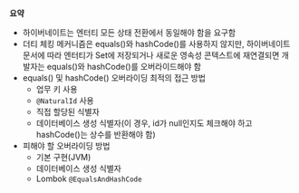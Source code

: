 **요약**
- 하이버네이트는 엔터티 모든 상태 전환에서 동일해야 함을 요구함
- 더티 체킹 메커니즘은 equals()와 hashCode()를 사용하지 않지만, 하이버네이트 문서에 따라 엔터티가 Set에 저장되거나 새로운 영속성 콘텍스트에 재연결되면 개발자는 equals()와 hashCode()를 오버라이드해야 함
- equals() 및 hashCode() 오버라이딩 최적의 접근 방법
  - 업무 키 사용
  - `@NaturalId` 사용
  - 직접 할당된 식별자
  - 데이터베이스 생성 식별자(이 경우, id가 null인지도 체크해야 하고 hashCode()는 상수를 반환해야 함)
- 피해야 할 오버라이딩 방법
  - 기본 구현(JVM)
  - 데이터베이스 생성 식별자
  - Lombok `@EqualsAndHashCode`
